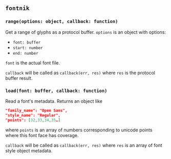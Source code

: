 ## `fontnik`

### `range(options: object, callback: function)`

Get a range of glyphs as a protocol buffer. `options` is an object with options:
* `font: buffer`
* `start: number`
* `end: number`

`font` is the actual font file.

`callback` will be called as `callback(err, res)` where `res` is the protocol buffer result.

### `load(font: buffer, callback: function)`

Read a font's metadata. Returns an object like
``` json
"family_name": "Open Sans",
"style_name": "Regular",
"points": [32,33,34,35…]
```
where `points` is an array of numbers corresponding to unicode points where this font face has coverage.

`callback` will be called as `callback(err, res)` where `res` is an array of font style object metadata.
